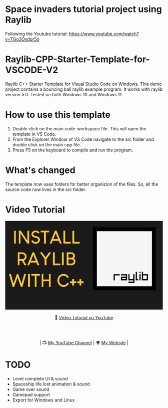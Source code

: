 # Space invaders tutorial project using Raylib
Following the Youtube tutorial: https://www.youtube.com/watch?v=TGo3Oxdpr5o

# Raylib-CPP-Starter-Template-for-VSCODE-V2
Raylib C++ Starter Template for Visual Studio Code on Windows.
This demo project contains a bouncing ball raylib example program.
It works with raylib version 5.0. Tested on both Windows 10 and Windows 11.

# How to use this template
1. Double click on the main.code-workspace file. This will open the template in VS Code.
2. From the Explorer Window of VS Code navigate to the src folder and double click on the main.cpp file.
3. Press F5 on the keyboard to compile and run the program.

# What's changed
The template now uses folders for better organizion of the files. So, all the source code now lives in the src folder.

# Video Tutorial

<p align="center">
  <img src="preview.jpg" alt="" width="800">
</p>

<p align="center">
🎥 <a href="https://www.youtube.com/watch?v=PaAcVk5jUd8">Video Tutorial on YouTube</a>
</p>

<br>
<br>
<p align="center">
| 📺 <a href="https://www.youtube.com/channel/UC3ivOTE5EgpmF2DHLBmWIWg">My YouTube Channel</a>
| 🌍 <a href="http://www.programmingwithnick.com">My Website</a> | <br>
</p>

# TODO
- Level complete UI & sound
- Spaceship life lost animation & sound
- Game over sound
- Gamepad support
- Export for Windows and Linux
